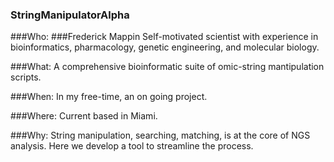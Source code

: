 ### StringManipulatorAlpha 

###Who:
###Frederick Mappin 
Self-motivated scientist with experience in bioinformatics, pharmacology, genetic engineering, and molecular biology.

###What:
A comprehensive bioinformatic suite of omic-string mantipulation scripts.

###When:
In my free-time, an on going project. 

###Where:
Current based in Miami. 

###Why:
String manipulation, searching, matching,  is at the core of NGS analysis. Here we develop a tool to streamline the process.
